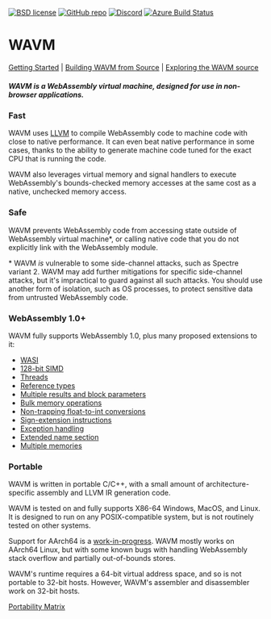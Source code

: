 [![BSD license](https://img.shields.io/badge/license-BSD-green)](LICENSE.txt)
[![GitHub repo](https://img.shields.io/badge/repo-github-green.svg)](https://github.com/WAVM/WAVM)
[![Discord](https://img.shields.io/discord/484466837988573194)](https://discordapp.com/invite/fchkxFM)
[![Azure Build Status](https://dev.azure.com/WAVM/WAVM/_apis/build/status/WAVM.WAVM)](https://dev.azure.com/WAVM/WAVM/_build/latest?definitionId=1)

# WAVM

[Getting Started](Doc/GettingStarted.md) | [Building WAVM from Source](Doc/Building.md) | [Exploring the WAVM source](Doc/CodeOrganization.md)

##### WAVM is a WebAssembly virtual machine, designed for use in non-browser applications.

### Fast

WAVM uses [LLVM](https://llvm.org/) to compile WebAssembly code to machine code with close to
native performance. It can even beat native performance in some cases, thanks to the ability to
generate machine code tuned for the exact CPU that is running the code.

WAVM also leverages virtual memory and signal handlers to execute WebAssembly's bounds-checked
memory accesses at the same cost as a native, unchecked memory access.

### Safe

WAVM prevents WebAssembly code from accessing state outside of WebAssembly virtual machine*, or
calling native code that you do not explicitly link with the WebAssembly module.

*&nbsp;WAVM <i>is</i> vulnerable to some side-channel attacks, such as Spectre variant 2. WAVM may
add further mitigations for specific side-channel attacks, but it's impractical to guard against
all such attacks. You should use another form of isolation, such as OS processes, to protect
sensitive data from untrusted WebAssembly code.

### WebAssembly 1.0+

WAVM fully supports WebAssembly 1.0, plus many proposed extensions to it:
* [WASI](https://github.com/WebAssembly/WASI)
* [128-bit SIMD](https://github.com/WebAssembly/simd)
* [Threads](https://github.com/WebAssembly/threads)
* [Reference types](https://github.com/WebAssembly/reference-types)
* [Multiple results and block parameters](https://github.com/WebAssembly/multi-value)
* [Bulk memory operations](https://github.com/webassembly/bulk-memory-operations)
* [Non-trapping float-to-int conversions](https://github.com/WebAssembly/nontrapping-float-to-int-conversions)
* [Sign-extension instructions](https://github.com/WebAssembly/sign-extension-ops)
* [Exception handling](https://github.com/WebAssembly/exception-handling)
* [Extended name section](https://github.com/WebAssembly/extended-name-section)
* [Multiple memories](https://github.com/WebAssembly/multi-memory)

### Portable

WAVM is written in portable C/C++, with a small amount of architecture-specific assembly and LLVM
IR generation code.

WAVM is tested on and fully supports X86-64 Windows, MacOS, and Linux. It is designed to run on any
POSIX-compatible system, but is not routinely tested on other systems.

Support for AArch64 is a [work-in-progress](#76).
WAVM mostly works on AArch64 Linux, but with some known bugs with handling WebAssembly stack
overflow and partially out-of-bounds stores.

WAVM's runtime requires a 64-bit virtual address space, and so is not portable to 32-bit hosts.
However, WAVM's assembler and disassembler work on 32-bit hosts.

[Portability Matrix](Doc/PortabilityMatrix.md)

